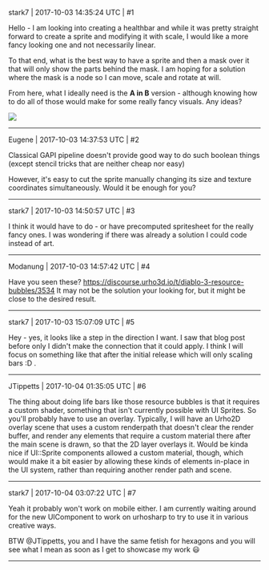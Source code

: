 stark7 | 2017-10-03 14:35:24 UTC | #1

Hello - I am looking into creating a healthbar and while it was pretty straight forward to create a sprite and modifying it with scale, I would like a more fancy looking one and not necessarily linear.

To that end, what is the best way to have a sprite and then a mask over it that will only show the parts behind the mask. I am hoping for a solution where the mask is a node so I can move, scale and rotate at will.

From here, what I ideally need is the **A in B** version - although knowing how to do all of those would make for some really fancy visuals. Any ideas?

<img src='//cdck-file-uploads-global.s3.dualstack.us-west-2.amazonaws.com/standard17/uploads/urho3d/original/1X/cca72dfbacec3101e0974599db8137aa3efdd6fa.png'>

-------------------------

Eugene | 2017-10-03 14:37:53 UTC | #2

Classical GAPI pipeline doesn't provide good way to do such boolean things (except stencil tricks that are neither cheap nor easy)

However, it's easy to cut the sprite manually changing its size and texture coordinates simultaneously. Would it be enough for you?

-------------------------

stark7 | 2017-10-03 14:50:57 UTC | #3

I think it would have to do - or have precomputed spritesheet for the really fancy ones. I was wondering if there was already a solution I could code instead of art.

-------------------------

Modanung | 2017-10-03 14:57:42 UTC | #4

Have you seen these?
https://discourse.urho3d.io/t/diablo-3-resource-bubbles/3534
It may not be the solution your looking for, but it might be close to the desired result.

-------------------------

stark7 | 2017-10-03 15:07:09 UTC | #5

Hey - yes, it looks like a step in the direction I want. I saw that blog post before only I didn't make the connection that it could apply. I think I will focus on something like that after the initial release which will only scaling bars :D .

-------------------------

JTippetts | 2017-10-04 01:35:05 UTC | #6

The thing about doing life bars like those resource bubbles is that it requires a custom shader, something that isn't currently possible with UI Sprites. So you'll probably have to use an overlay. Typically, I will have an Urho2D overlay scene that uses a custom renderpath that doesn't clear the render buffer, and render any elements that require a custom material there after the main scene is drawn, so that the 2D layer overlays it. Would be kinda nice if UI::Sprite components allowed a custom material, though, which would make it a bit easier by allowing these kinds of elements in-place in the UI system, rather than requiring another render path and scene.

-------------------------

stark7 | 2017-10-04 03:07:22 UTC | #7

Yeah it probably won't work on mobile either. I am currently waiting around for the new UIComponent to work on urhosharp to try to use it in various creative ways.

BTW @JTippetts, you and I have the same fetish for hexagons and you will see what I mean as soon as I get to showcase my work :smiley:

-------------------------

